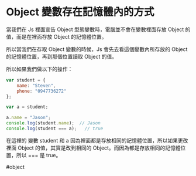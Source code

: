 # Object 變數存在記憶體內的方式
當我們在 Js 裡面宣告 Object 型態變數時，電腦並不會在變數裡面存放 Object 的值，而是在裡面存放 Object 的記憶體位置。

所以當我們在存取 Object 變數的時候，Js 會先去看這個變數內所存放的 Object 的記憶體位置，再到那個位置讀取 Object 的值。

所以如果我們做以下的操作：
```js
var student = {
	name: "Steven",
	phone: "0947736272"
};

var a = student;

a.name = "Jason";
console.log(student.name);  // Jason 
console.log(student === a);   // true
```
在這裡的 變數 student 和 a 因為裡面都是存放相同的記憶體位置，所以如果更改裡面 Object 的值，其實是改到相同的 Object。而因為都是存放相同的記憶體位置，所以 === 是 true。

#object
